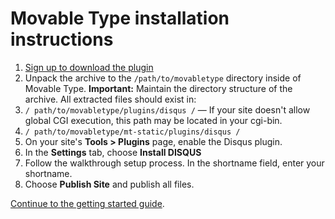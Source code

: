 # Movable Type installation instructions

1. [Sign up to download the plugin](http://disqus.com/admin/signup/)
2. Unpack the archive to the `/path/to/movabletype` directory inside of Movable Type.  **Important:** Maintain the directory structure of the archive. All extracted files should exist in:
3. `/ path/to/movabletype/plugins/disqus /` — If your site doesn't allow global CGI execution, this path may be located in your cgi-bin.
4. `/ path/to/movabletype/mt-static/plugins/disqus /`
5. On your site's **Tools > Plugins** page, enable the Disqus plugin.
6. In the **Settings** tab, choose **Install DISQUS**
7. Follow the walkthrough setup process. In the shortname field, enter your shortname.
8. Choose **Publish Site** and publish all files.

[Continue to the getting started guide](https://help.disqus.com/customer/portal/articles/1264625-getting-started).
